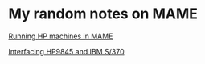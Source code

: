 My random notes on MAME
=======================

[Running HP machines in MAME](readme_mame_hp.html)

[Interfacing HP9845 and IBM S/370](rje_9845.html)
